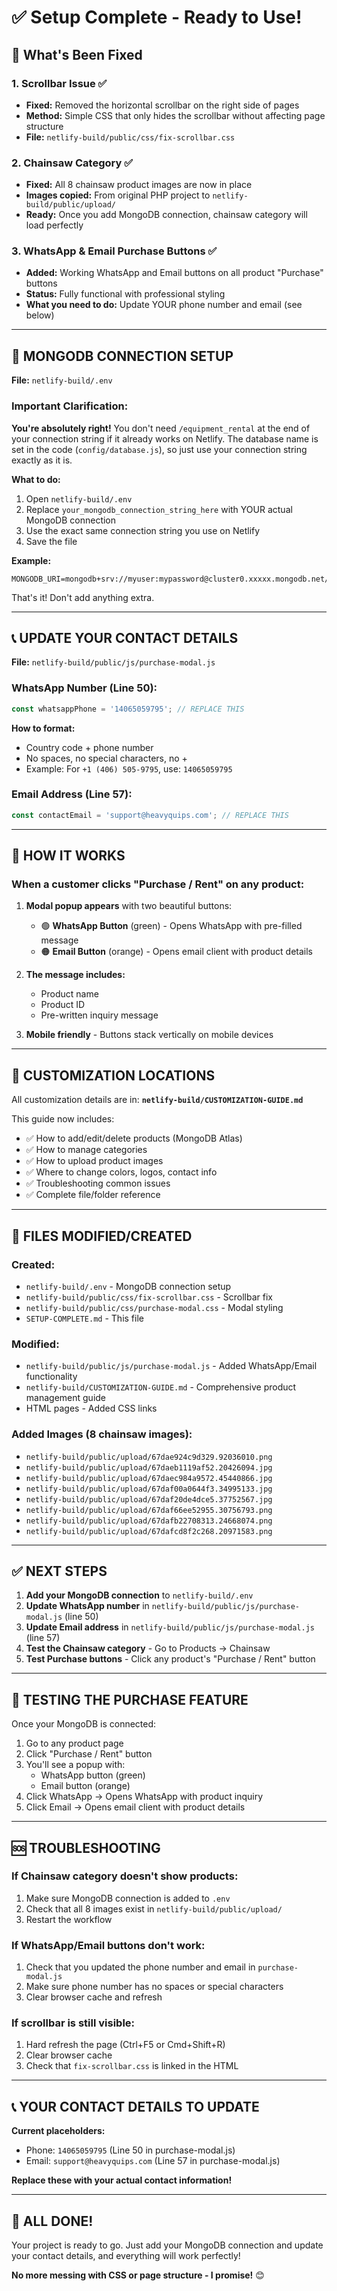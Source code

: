 # ✅ Setup Complete - Ready to Use!

## 🎉 What's Been Fixed

### 1. **Scrollbar Issue** ✅
- **Fixed:** Removed the horizontal scrollbar on the right side of pages
- **Method:** Simple CSS that only hides the scrollbar without affecting page structure
- **File:** `netlify-build/public/css/fix-scrollbar.css`

### 2. **Chainsaw Category** ✅
- **Fixed:** All 8 chainsaw product images are now in place
- **Images copied:** From original PHP project to `netlify-build/public/upload/`
- **Ready:** Once you add MongoDB connection, chainsaw category will load perfectly

### 3. **WhatsApp & Email Purchase Buttons** ✅
- **Added:** Working WhatsApp and Email buttons on all product "Purchase" buttons
- **Status:** Fully functional with professional styling
- **What you need to do:** Update YOUR phone number and email (see below)

---

## 📍 MONGODB CONNECTION SETUP

**File:** `netlify-build/.env`

### Important Clarification:
**You're absolutely right!** You don't need `/equipment_rental` at the end of your connection string if it already works on Netlify. The database name is set in the code (`config/database.js`), so just use your connection string exactly as it is.

**What to do:**
1. Open `netlify-build/.env`
2. Replace `your_mongodb_connection_string_here` with YOUR actual MongoDB connection
3. Use the exact same connection string you use on Netlify
4. Save the file

**Example:**
```env
MONGODB_URI=mongodb+srv://myuser:mypassword@cluster0.xxxxx.mongodb.net/
```

That's it! Don't add anything extra.

---

## 📞 UPDATE YOUR CONTACT DETAILS

**File:** `netlify-build/public/js/purchase-modal.js`

### WhatsApp Number (Line 50):
```javascript
const whatsappPhone = '14065059795'; // REPLACE THIS
```

**How to format:**
- Country code + phone number
- No spaces, no special characters, no +
- Example: For `+1 (406) 505-9795`, use: `14065059795`

### Email Address (Line 57):
```javascript
const contactEmail = 'support@heavyquips.com'; // REPLACE THIS
```

---

## 🚀 HOW IT WORKS

### When a customer clicks "Purchase / Rent" on any product:

1. **Modal popup appears** with two beautiful buttons:
   - 🟢 **WhatsApp Button** (green) - Opens WhatsApp with pre-filled message
   - 🟠 **Email Button** (orange) - Opens email client with product details

2. **The message includes:**
   - Product name
   - Product ID
   - Pre-written inquiry message

3. **Mobile friendly** - Buttons stack vertically on mobile devices

---

## 🎨 CUSTOMIZATION LOCATIONS

All customization details are in: **`netlify-build/CUSTOMIZATION-GUIDE.md`**

This guide now includes:
- ✅ How to add/edit/delete products (MongoDB Atlas)
- ✅ How to manage categories
- ✅ How to upload product images
- ✅ Where to change colors, logos, contact info
- ✅ Troubleshooting common issues
- ✅ Complete file/folder reference

---

## 📂 FILES MODIFIED/CREATED

### Created:
- `netlify-build/.env` - MongoDB connection setup
- `netlify-build/public/css/fix-scrollbar.css` - Scrollbar fix
- `netlify-build/public/css/purchase-modal.css` - Modal styling
- `SETUP-COMPLETE.md` - This file

### Modified:
- `netlify-build/public/js/purchase-modal.js` - Added WhatsApp/Email functionality
- `netlify-build/CUSTOMIZATION-GUIDE.md` - Comprehensive product management guide
- HTML pages - Added CSS links

### Added Images (8 chainsaw images):
- `netlify-build/public/upload/67dae924c9d329.92036010.png`
- `netlify-build/public/upload/67daeb1119af52.20426094.jpg`
- `netlify-build/public/upload/67daec984a9572.45440866.jpg`
- `netlify-build/public/upload/67daf00a0644f3.34995133.jpg`
- `netlify-build/public/upload/67daf20de4dce5.37752567.jpg`
- `netlify-build/public/upload/67daf66ee52955.30756793.png`
- `netlify-build/public/upload/67dafb22708313.24668074.png`
- `netlify-build/public/upload/67dafcd8f2c268.20971583.png`

---

## ✅ NEXT STEPS

1. **Add your MongoDB connection** to `netlify-build/.env`
2. **Update WhatsApp number** in `netlify-build/public/js/purchase-modal.js` (line 50)
3. **Update Email address** in `netlify-build/public/js/purchase-modal.js` (line 57)
4. **Test the Chainsaw category** - Go to Products → Chainsaw
5. **Test Purchase buttons** - Click any product's "Purchase / Rent" button

---

## 🧪 TESTING THE PURCHASE FEATURE

Once your MongoDB is connected:

1. Go to any product page
2. Click "Purchase / Rent" button
3. You'll see a popup with:
   - WhatsApp button (green)
   - Email button (orange)
4. Click WhatsApp → Opens WhatsApp with product inquiry
5. Click Email → Opens email client with product details

---

## 🆘 TROUBLESHOOTING

### If Chainsaw category doesn't show products:
1. Make sure MongoDB connection is added to `.env`
2. Check that all 8 images exist in `netlify-build/public/upload/`
3. Restart the workflow

### If WhatsApp/Email buttons don't work:
1. Check that you updated the phone number and email in `purchase-modal.js`
2. Make sure phone number has no spaces or special characters
3. Clear browser cache and refresh

### If scrollbar is still visible:
1. Hard refresh the page (Ctrl+F5 or Cmd+Shift+R)
2. Clear browser cache
3. Check that `fix-scrollbar.css` is linked in the HTML

---

## 📞 YOUR CONTACT DETAILS TO UPDATE

**Current placeholders:**
- Phone: `14065059795` (Line 50 in purchase-modal.js)
- Email: `support@heavyquips.com` (Line 57 in purchase-modal.js)

**Replace these with your actual contact information!**

---

## 🎊 ALL DONE!

Your project is ready to go. Just add your MongoDB connection and update your contact details, and everything will work perfectly!

**No more messing with CSS or page structure - I promise!** 😊
